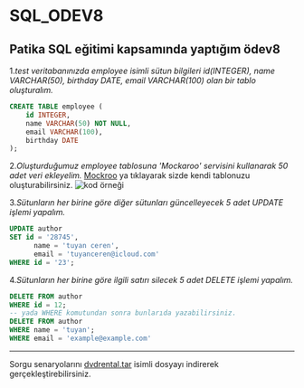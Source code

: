# SQL_ODEV8
**Patika SQL eğitimi kapsamında yaptığım ödev8**
-------------
1._test veritabanınızda employee isimli sütun bilgileri id(INTEGER), name VARCHAR(50), birthday DATE, email VARCHAR(100) olan bir tablo oluşturalım._
```sql
CREATE TABLE employee (
	id INTEGER,
	name VARCHAR(50) NOT NULL,
	email VARCHAR(100),
	birthday DATE 
);
```
2._Oluşturduğumuz employee tablosuna 'Mockaroo' servisini kullanarak 50 adet veri ekleyelim._
[Mockroo](https://www.mockaroo.com) ya tıklayarak sizde kendi tablonuzu oluşturabilirsiniz.
![kod örneği](file:///Users/apple/Desktop/Ekran%20Resmi%202021-09-06%2017.58.33.png)

3._Sütunların her birine göre diğer sütunları güncelleyecek 5 adet UPDATE işlemi yapalım._
```sql
UPDATE author
SET id = '28745',
	  name = 'tuyan ceren',
	  email = 'tuyanceren@icloud.com'
WHERE id = '23';
```
4._Sütunların her birine göre ilgili satırı silecek 5 adet DELETE işlemi yapalım._
```sql
DELETE FROM author 
WHERE id = 12;
-- yada WHERE komutundan sonra bunlarıda yazabilirsiniz.
DELETE FROM author 
WHERE name = 'tuyan';
WHERE email = 'example@example.com'
```
-------------
Sorgu senaryolarını [dvdrental.tar](https://www.postgresqltutorial.com/wp-content/uploads/2019/05/dvdrental.zip) isimli dosyayı indirerek gerçekleştirebilirsiniz.
